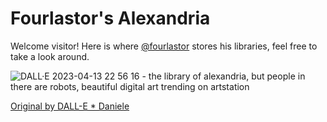 # Fourlastor's Alexandria

Welcome visitor! Here is where [@fourlastor](https://github.com/fourlastor) stores his libraries, feel free to take a look around.

![DALL·E 2023-04-13 22 56 16 - the library of alexandria, but people in there are robots, beautiful digital art trending on artstation](https://user-images.githubusercontent.com/1263058/231891768-97a4394e-cc01-42b7-ab37-65e4bc739dc1.png)

[Original by DALL-E * Daniele](https://labs.openai.com/s/y1QZHguayswypnmZq5E9RACz)
